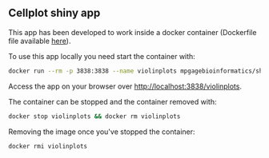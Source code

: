 ## Cellplot shiny app

This app has been developed to work inside a docker container (Dockerfile file available [here](https://github.com/mpg-age-bioinformatics/shiny)).

To use this app locally you need start the container with:
```bash
docker run --rm -p 3838:3838 --name violinplots mpgagebioinformatics/shiny-violinplots
```
Access the app on your browser over [http://localhost:3838/violinplots](http://localhost:3838/violinplots).

The container can be stopped and the container removed with:
```bash
docker stop violinplots && docker rm violinplots
``` 
Removing the image once you've stopped the container:
```bash
docker rmi violinplots
```
